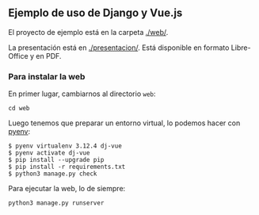 ## Ejemplo de uso de Django y Vue.js

El proyecto de ejemplo está en la carpeta [./web/](./web).

La presentación está en [./presentacion/](presentacion). Está
disponible en formato Libre-Office y en PDF.

### Para instalar la web

En primer lugar, cambiarnos al directorio `web`:

    cd web

Luego tenemos que preparar un entorno virtual, lo podemos hacer con [pyenv](https://github.com/pyenv/pyenv):

    $ pyenv virtualenv 3.12.4 dj-vue
    $ pyenv activate dj-vue
    $ pip install --upgrade pip
    $ pip install -r requirements.txt
    $ python3 manage.py check

    
Para ejecutar la web, lo de siempre:

    python3 manage.py runserver



